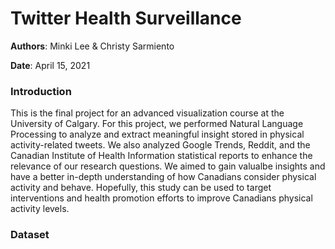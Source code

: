 # Twitter Health Surveillance
**Authors**: Minki Lee & Christy Sarmiento

**Date**: April 15, 2021

### Introduction

This is the final project for an advanced visualization course at the University of Calgary. For this project, we performed Natural Language Processing to analyze and extract meaningful insight stored in physical activity-related tweets. We also analyzed Google Trends, Reddit, and the Canadian Institute of Health Information statistical reports to enhance the relevance of our research questions. We aimed to gain valualbe insights and have a better in-depth understanding of how Canadians consider physical activity and behave. Hopefully, this study can be used to target interventions and health promotion efforts to improve Canadians physical activity levels.

### Dataset
